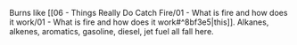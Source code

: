 Burns like [[06 - Things Really Do Catch Fire/01 - What is fire and how does it work/01 - What is fire and how does it work#^8bf3e5\|this]]. Alkanes, alkenes, aromatics, gasoline, diesel, jet fuel all fall here.
